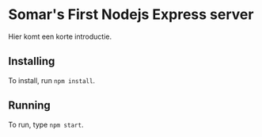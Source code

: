 # Somar's First Nodejs Express server

Hier komt een korte introductie.

## Installing

To install, run `npm install`.

## Running

To run, type `npm start`.
